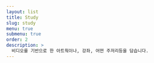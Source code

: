 ```yaml
---
layout: list
title: Study
slug: study
menu: true
submenu: true
order: 2
description: >
  비디오를 기반으로 한 아트웍이나, 강좌, 어떤 주저리등을 담습니다.
---
```

